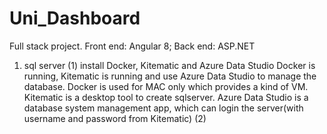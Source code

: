 # Uni_Dashboard

Full stack project.
Front end: Angular 8; Back end: ASP.NET

1. sql server
  (1) install Docker, Kitematic and Azure Data Studio
    Docker is running, Kitematic is running and use Azure Data Studio to manage the database.
    Docker is used for MAC only which provides a kind of VM.
    Kitematic is a desktop tool to create sqlserver.
    Azure Data Studio is a database system management app, which can login the server(with username and password from Kitematic)
  (2) 
